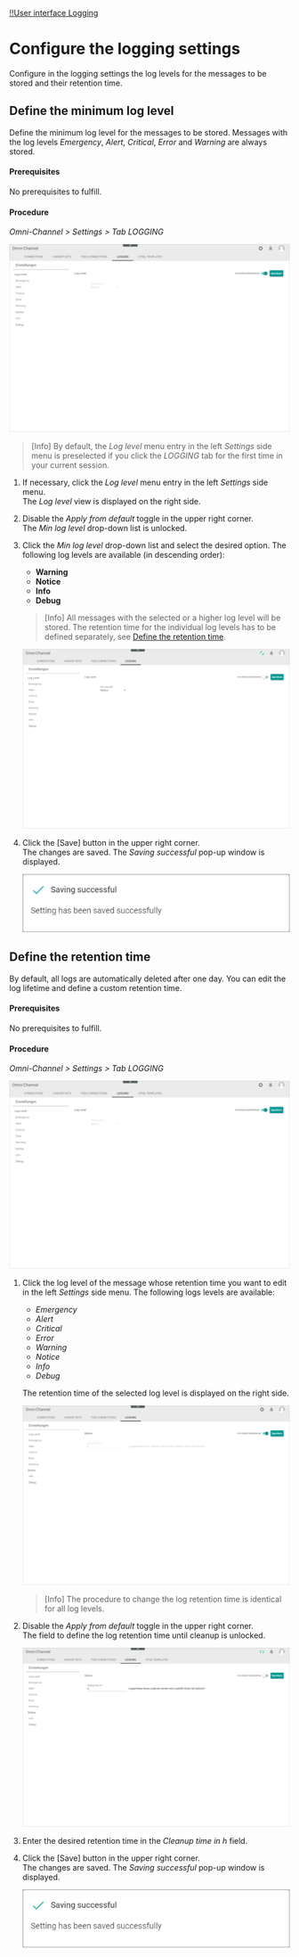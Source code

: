 [!!User interface Logging](../UserInterface/07c_Logging.md)

# Configure the logging settings

Configure in the logging settings the log levels for the messages to be stored and their retention time.


## Define the minimum log level

Define the minimum log level for the messages to be stored.
Messages with the log levels *Emergency*, *Alert*, *Critical*, *Error* and *Warning* are always stored.

#### Prerequisites

No prerequisites to fulfill.

#### Procedure

*Omni-Channel > Settings > Tab LOGGING*

![Logging](../../Assets/Screenshots/Channels/Settings/Logging/Logging.png "[Logging]")

> [Info] By default, the *Log level* menu entry in the left *Settings* side menu is preselected if you click the *LOGGING* tab for the first time in your current session.

1. If necessary, click the *Log level* menu entry in the left *Settings* side menu.   
    The *Log level* view is displayed on the right side.

2. Disable the *Apply from default* toggle in the upper right corner.   
    The *Min log level* drop-down list is unlocked.

3. Click the *Min log level* drop-down list and select the desired option. The following log levels are available (in descending order):
    - **Warning**
    - **Notice**
    - **Info**
    - **Debug**

    > [Info] All messages with the selected or a higher log level will be stored. The retention time for the individual log levels has to be defined separately, see [Define the retention time](#define-the-retention-time).

    ![Logging](../../Assets/Screenshots/Channels/Settings/Logging/LogLevel.png "[Logging]")

4. Click the [Save] button in the upper right corner.   
    The changes are saved. The *Saving successful* pop-up window is displayed.

    ![Saving successful](../../Assets/Screenshots/Channels/Settings/Logging/SavingSuccessful.png "[Saving successful]")



## Define the retention time

By default, all logs are automatically deleted after one day. You can edit the log lifetime and define a custom retention time.

#### Prerequisites

No prerequisites to fulfill.

#### Procedure

*Omni-Channel > Settings > Tab LOGGING*

![Logging](../../Assets/Screenshots/Channels/Settings/Logging/Logging.png "[Logging]")

1. Click the log level of the message whose retention time you want to edit in the left *Settings* side menu. The following logs levels are available:
    - *Emergency*
    - *Alert*
    - *Critical*
    - *Error*
    - *Warning*
    - *Notice*
    - *Info*
    - *Debug*

    The retention time of the selected log level is displayed on the right side.

    ![Notice](../../Assets/Screenshots/Channels/Settings/Logging/Notice.png "[Notice]")

    > [Info] The procedure to change the log retention time is identical for all log levels.

2. Disable the *Apply from default* toggle in the upper right corner.   
    The field to define the log retention time until cleanup is unlocked.

    ![Retention time](../../Assets/Screenshots/Channels/Settings/Logging/RetentionTime.png "[Retention time]")

3. Enter the desired retention time in the *Cleanup time in h* field.

4. Click the [Save] button in the upper right corner.   
    The changes are saved. The *Saving successful* pop-up window is displayed.

    ![Saving successful](../../Assets/Screenshots/Channels/Settings/Logging/SavingSuccessful.png "[Saving successful]")
